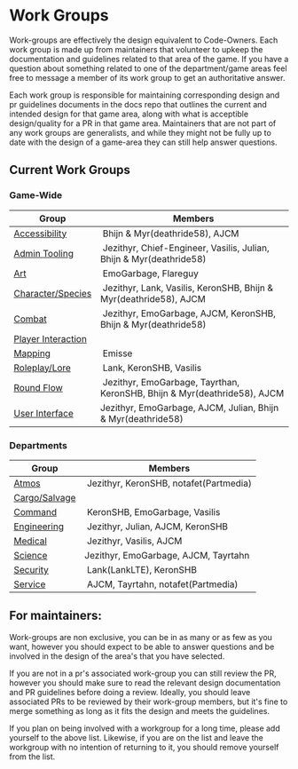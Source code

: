 Work Groups
=====================
Work-groups are effectively the design equivalent to Code-Owners. Each work group is made up from maintainers that volunteer to upkeep the documentation and guidelines related to that area of the game. If you have a question about something related to one of the department/game areas feel free to message a member of its work group to get an authoritative answer.

Each work group is responsible for maintaining corresponding design and pr guidelines documents in the docs repo that outlines the current and intended design for that game area, along with what is acceptible design/quality for a PR in that game area. Maintainers that are not part of any work groups are generalists, and while they might not be fully up to date with the design of a game-area they can still help answer questions.


## Current Work Groups

### Game-Wide

| Group | Members |
|-------|---------|
| [Accessibility](../space-station-14/areas/core/accessibility.md) | Bhijn & Myr(deathride58), AJCM |
| [Admin Tooling](../space-station-14/areas/core/admin-tools.md) |  Jezithyr, Chief-Engineer, Vasilis, Julian, Bhijn & Myr(deathride58) |
| [Art](../space-station-14/areas/core/art.md) | EmoGarbage, Flareguy |
| [Character/Species](../space-station-14/areas/core/characters-species.md) | Jezithyr, Lank, Vasilis, KeronSHB, Bhijn & Myr(deathride58), AJCM |
| [Combat](../space-station-14/areas/core/combat.md) | Jezithyr, EmoGarbage, AJCM, KeronSHB, Bhijn & Myr(deathride58) |
| [Player Interaction](../space-station-14/areas/core/player-interaction.md) | |
| [Mapping](../space-station-14/areas/core/mapping.md) | Emisse |
| [Roleplay/Lore](../space-station-14/areas/core/roleplay-lore.md) | Lank, KeronSHB, Vasilis |
| [Round Flow](../space-station-14/areas/core/round-flow.md) | Jezithyr, EmoGarbage, Tayrthan, KeronSHB, Bhijn & Myr(deathride58), AJCM |
| [User Interface](../space-station-14/areas/core/user-interface.md) | Jezithyr, EmoGarbage, AJCM, Julian, Bhijn & Myr(deathride58) |

### Departments
| Group | Members |
|-------|---------|
| [Atmos](../space-station-14/areas/departments/atmos.md) | Jezithyr, KeronSHB, notafet(Partmedia) |
| [Cargo/Salvage](../space-station-14/areas/departments/cargo-salvage.md) | | 
| [Command](../space-station-14/areas/departments/command.md) | KeronSHB, EmoGarbage, Vasilis |
| [Engineering](../space-station-14/areas/departments/engineering.md) | Jezithyr, Julian, AJCM, KeronSHB |
| [Medical](../space-station-14/areas/departments/medical.md) | Jezithyr, Vasilis, AJCM |
| [Science](../space-station-14/areas/departments/science.md) | Jezithyr, EmoGarbage, AJCM, Tayrtahn |
| [Security](../space-station-14/areas/departments/security.md) | Lank(LankLTE), KeronSHB |
| [Service](../space-station-14/areas/departments/service.md) | AJCM, Tayrtahn, notafet(Partmedia) |

## For maintainers:

Work-groups are non exclusive, you can be in as many or as few as you want, however you should expect to be able to answer questions and be involved in the design of the area's that you have selected. 

If you are not in a pr's associated work-group you can still review the PR, however you should make sure to read the relevant design documentation and PR guidelines before doing a review. Ideally, you should leave associated PRs to be reviewed by their work-group members, but it's fine to merge something as long as it fits the design and meets the guidelines.

If you plan on being involved with a workgroup for a long time, please add yourself to the above list. Likewise, if you are on the list and leave the workgroup with no intention of returning to it, you should remove yourself from the list.
